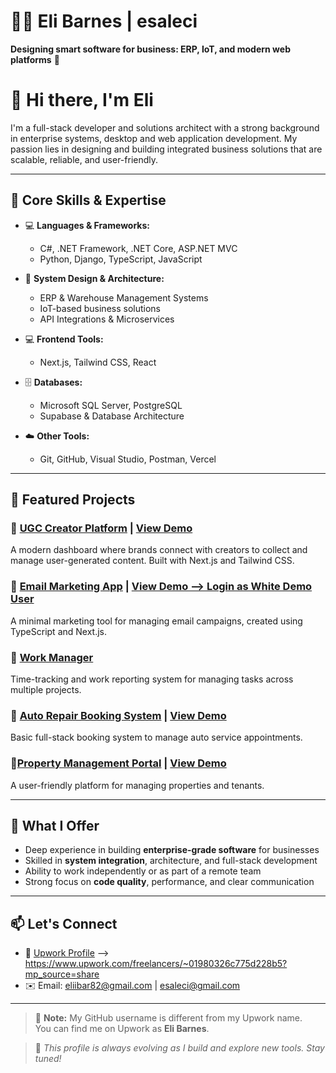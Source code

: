 # 👩‍💻 Eli Barnes | esaleci
**Designing smart software for business: ERP, IoT, and modern web platforms** 🚀

# 👋 Hi there, I'm Eli

I'm a full-stack developer and solutions architect with a strong background in enterprise systems, desktop and web application development. My passion lies in designing and building integrated business solutions that are scalable, reliable, and user-friendly.

---

## 🧠 Core Skills & Expertise

- 💻 **Languages & Frameworks:**
  - C#, .NET Framework, .NET Core, ASP.NET MVC
  - Python, Django, TypeScript, JavaScript

- 🧩 **System Design & Architecture:**
  - ERP & Warehouse Management Systems
  - IoT-based business solutions
  - API Integrations & Microservices

- 💻 **Frontend Tools:**
  - Next.js, Tailwind CSS, React

- 🗄️ **Databases:**
  - Microsoft SQL Server, PostgreSQL
  - Supabase & Database Architecture

- ☁️ **Other Tools:**
  - Git, GitHub, Visual Studio, Postman, Vercel

---

## 🚀 Featured Projects

### 🔹 [UGC Creator Platform](https://github.com/esaleci/ugc-platform) | [View Demo](https://ugc-platform-mocha.vercel.app)
A modern dashboard where brands connect with creators to collect and manage user-generated content. Built with Next.js and Tailwind CSS.

### 🔹 [Email Marketing App](https://github.com/esaleci/email-marketing) | [View Demo --> Login as White Demo User](https://email-marketing-one-indol.vercel.app)
A minimal marketing tool for managing email campaigns, created using TypeScript and Next.js.

### 🔹 [Work Manager](https://github.com/esaleci/WorkManager)
Time-tracking and work reporting system for managing tasks across multiple projects.

### 🔹 [Auto Repair Booking System](https://github.com/esaleci/Auto-Repair.git) | [View Demo](https://auto-repair-three.vercel.app)
Basic full-stack booking system to manage auto service appointments.

### 🔹[Property Management Portal](https://github.com/esaleci/property-management-v0) | [View Demo](https://property-management-v0.vercel.app)
A user-friendly platform for managing properties and tenants.

---

## 🎯 What I Offer

- Deep experience in building **enterprise-grade software** for businesses
- Skilled in **system integration**, architecture, and full-stack development
- Ability to work independently or as part of a remote team
- Strong focus on **code quality**, performance, and clear communication

---

## 📫 Let's Connect

- 💼 [Upwork Profile](#) --> https://www.upwork.com/freelancers/~01980326c775d228b5?mp_source=share
- ✉️ Email: eliibar82@gmail.com | esaleci@gmail.com

---

> 🔎 **Note:** My GitHub username is different from my Upwork name.  
> You can find me on Upwork as **Eli Barnes**.

> 🚧 *This profile is always evolving as I build and explore new tools. Stay tuned!*
